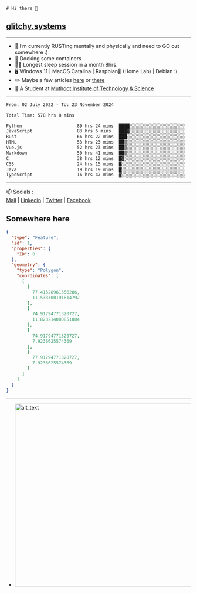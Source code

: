 ```
# Hi there 👋
```
## [glitchy.systems](https://glitchy.systems)
---

- 🌱 I’m currently RUSTing mentally and physically and need to GO out somewhere :)
- 🐋 Docking some containers
- 😶‍🌫️ Longest sleep session in a month 8hrs.
- 🖥️ Windows 11 | MacOS Catalina | Raspbian🥧 (Home Lab) | Debian :)
- ✏️ Maybe a few articles [here](https://medium.com/@advaithnarayanan8) or [there](https://medium.com/@advaithnarayanan8)
- 📑 A Student at [Muthoot Institute of Technology & Science](https://mgmits.ac.in/)



---

<!--START_SECTION:waka-->

```txt
From: 02 July 2022 - To: 23 November 2024

Total Time: 578 hrs 8 mins

Python                     89 hrs 24 mins  ████░░░░░░░░░░░░░░░░░░░░░   15.47 %
JavaScript                 83 hrs 6 mins   ███▓░░░░░░░░░░░░░░░░░░░░░   14.37 %
Rust                       66 hrs 22 mins  ███░░░░░░░░░░░░░░░░░░░░░░   11.48 %
HTML                       53 hrs 23 mins  ██▒░░░░░░░░░░░░░░░░░░░░░░   09.24 %
Vue.js                     52 hrs 23 mins  ██▒░░░░░░░░░░░░░░░░░░░░░░   09.06 %
Markdown                   50 hrs 41 mins  ██▒░░░░░░░░░░░░░░░░░░░░░░   08.77 %
C                          38 hrs 12 mins  █▓░░░░░░░░░░░░░░░░░░░░░░░   06.61 %
CSS                        24 hrs 15 mins  █░░░░░░░░░░░░░░░░░░░░░░░░   04.20 %
Java                       19 hrs 19 mins  █░░░░░░░░░░░░░░░░░░░░░░░░   03.34 %
TypeScript                 16 hrs 47 mins  ▓░░░░░░░░░░░░░░░░░░░░░░░░   02.91 %
```

<!--END_SECTION:waka-->

---

📫 Socials :<br>
[Mail](mailto:advaith@glitchy.systems) | [Linkedin](https://www.linkedin.com/in/advaith-narayanan-a72152214/) | [Twitter](https://twitter.com/advaithnarayan) | [Facebook](https://screenmessage.com/qinq)

## Somewhere here

```geojson
{
  "type": "Feature",
  "id": 1,
  "properties": {
    "ID": 0
  },
  "geometry": {
    "type": "Polygon",
    "coordinates": [
      [
        [
          77.41528961556286,
          11.533300191814792
        ],
        [
          74.91794771320727,
          11.823214080851884
        ],
        [
          74.91794771320727,
          7.9236625574369
        ],
        [
          77.91794771320727,
          7.9236625574369
        ]
      ]
    ]
  }
}
```


--- 
- [<img alt="alt_text" width="500px" src="https://valid.x86.fr/cache/banner/xv24bv-6.png" />](https://valid.x86.fr/xv24bv)


